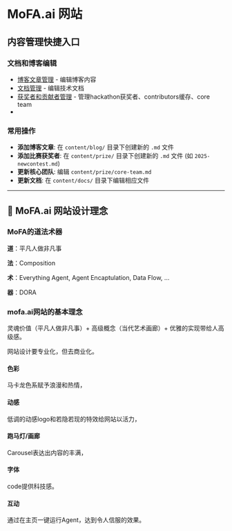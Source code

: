 # MoFA.ai 网站


## 内容管理快捷入口

### 文档和博客编辑
- [博客文章管理](./mofa-website/src/content/blog/) - 编辑博客内容
- [文档管理](./mofa-website/src/content/docs/) - 编辑技术文档
- [获奖者和贡献者管理](./mofa-website/src/content/prize/) - 管理hackathon获奖者、contributors缓存、core team
- 

### 常用操作
- **添加博客文章**: 在 `content/blog/` 目录下创建新的 `.md` 文件
- **添加比赛获奖者**: 在 `content/prize/` 目录下创建新的 `.md` 文件 (如 `2025-newcontest.md`)
- **更新核心团队**: 编辑 `content/prize/core-team.md`
- **更新文档**: 在 `content/docs/` 目录下编辑相应文件

---

## 🎨 MoFA.ai 网站设计理念

### MoFA的道法术器
**道**：平凡人做非凡事

**法**：Composition

**术**：Everything Agent, Agent Encaptulation, Data Flow, ...

**器**：DORA

### mofa.ai网站的基本理念
灵魂价值（平凡人做非凡事）+ 高级概念（当代艺术画廊）+ 优雅的实现带给人高级感。

网站设计要专业化，但去商业化。

#### 色彩
马卡龙色系赋予浪漫和热情，

#### 动感
低调的动感logo和若隐若现的特效给网站以活力，

#### 跑马灯/画廊
Carousel表达出内容的丰满，

#### 字体
code提供科技感。

#### 互动
通过在主页一键运行Agent，达到令人信服的效果。
